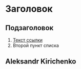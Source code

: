 # Заголовок

## Подзаголовок

1. [Текст ссылки](цель_ссылки)
1. Второй пункт списка

## Aleksandr Kirichenko